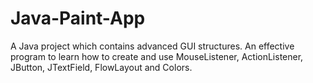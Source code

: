 # Java-Paint-App
A Java project which contains advanced GUI structures. An effective program to learn how to create and use MouseListener, ActionListener, JButton, JTextField, FlowLayout and Colors.
